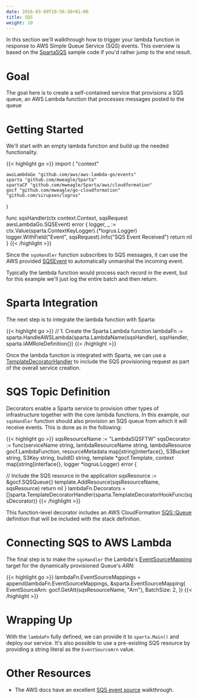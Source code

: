 ```yaml
---
date: 2016-03-09T19:56:50+01:00
title: SQS
weight: 10
---
```



In this section we'll walkthrough how to trigger your lambda function in response to AWS Simple Queue Service (SQS) events.  This overview is based on the [SpartaSQS](https://github.com/mweagle/SpartaSQS) sample code if you'd rather jump to the end result.

# Goal

The goal here is to create a self-contained service that provisions a SQS queue, an AWS Lambda function that processes messages posted to the queue

# Getting Started

We'll start with an empty lambda function and build up the needed functionality.

{{< highlight go >}}
import (
	"context"

	awsLambdaGo "github.com/aws/aws-lambda-go/events"
	sparta "github.com/mweagle/Sparta"
	spartaCF "github.com/mweagle/Sparta/aws/cloudformation"
	gocf "github.com/mweagle/go-cloudformation"
	"github.com/sirupsen/logrus"
)

func sqsHandler(ctx context.Context, sqsRequest awsLambdaGo.SQSEvent) error {
	logger, _ := ctx.Value(sparta.ContextKeyLogger).(*logrus.Logger)
	logger.WithField("Event", sqsRequest).Info("SQS Event Received")
	return nil
}
{{< /highlight >}}

Since the `sqsHandler` function subscribes to SQS messages, it can use the AWS provided [SQSEvent](https://godoc.org/github.com/aws/aws-lambda-go/events#SQSEvent) to automatically unmarshal the incoming event.

Typically the lambda function would process each record in the event, but for this example we'll just log the entire batch and then return.

# Sparta Integration

The next step is to integrate the lambda function with Sparta:

{{< highlight go >}}
// 1. Create the Sparta Lambda function
lambdaFn := sparta.HandleAWSLambda(sparta.LambdaName(sqsHandler),
  sqsHandler,
  sparta.IAMRoleDefinition{})
{{< /highlight >}}

Once the lambda function is integrated with Sparta, we can use a [TemplateDecoratorHandler](https://godoc.org/github.com/mweagle/Sparta#TemplateDecoratorHandler) to include the SQS provisioning request as part of the overall service creation.

# SQS Topic Definition

Decorators enable a Sparta service to provision other types of infrastructure together with the core lambda functions. In this example, our `sqsHandler` function should also provision an SQS queue from which it will receive events. This is done as in the following:

{{< highlight go >}}
sqsResourceName := "LambdaSQSFTW"
sqsDecorator := func(serviceName string,
  lambdaResourceName string,
  lambdaResource gocf.LambdaFunction,
  resourceMetadata map[string]interface{},
  S3Bucket string,
  S3Key string,
  buildID string,
  template *gocf.Template,
  context map[string]interface{},
  logger *logrus.Logger) error {

  // Include the SQS resource in the application
  sqsResource := &gocf.SQSQueue{}
  template.AddResource(sqsResourceName, sqsResource)
  return nil
}
lambdaFn.Decorators = []sparta.TemplateDecoratorHandler{sparta.TemplateDecoratorHookFunc(sqsDecorator)}
{{< /highlight >}}

This function-level decorator includes an AWS CloudFormation [SQS::Queue](https://docs.aws.amazon.com/AWSCloudFormation/latest/UserGuide/aws-properties-sqs-queues.html) definition that will be included with the stack definition.

# Connecting SQS to AWS Lambda

The final step is to make the `sqsHandler` the Lambda's [EventSourceMapping](https://godoc.org/github.com/mweagle/Sparta#EventSourceMapping) target for the dynamically provisioned Queue's _ARN_:

{{< highlight go >}}
lambdaFn.EventSourceMappings = append(lambdaFn.EventSourceMappings,
  &sparta.EventSourceMapping{
    EventSourceArn: gocf.GetAtt(sqsResourceName, "Arn"),
    BatchSize:      2,
  })
{{< /highlight >}}


# Wrapping Up

With the `lambdaFn` fully defined, we can provide it to `sparta.Main()` and deploy our service.  It's also possible to use a pre-existing SQS resource by providing a string literal as the `EventSourceArn` value.

# Other Resources

  * The AWS docs have an excellent [SQS event source](https://aws.amazon.com/blogs/aws/aws-lambda-adds-amazon-simple-queue-service-to-supported-event-sources/) walkthrough.
